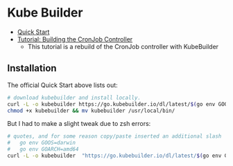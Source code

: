 # Kube Builder

- [Quick Start](https://book.kubebuilder.io/quick-start.html)
- [Tutorial: Building the CronJob Controller](https://book.kubebuilder.io/cronjob-tutorial/cronjob-tutorial.html)
  - This tutorial is a rebuild of the CronJob controller with KubeBuilder


## Installation

The official Quick Start above lists out:

```bash
# download kubebuilder and install locally.
curl -L -o kubebuilder https://go.kubebuilder.io/dl/latest/$(go env GOOS)/$(go env GOARCH)
chmod +x kubebuilder && mv kubebuilder /usr/local/bin/
```
But I had to make a slight tweak due to zsh errors:

```bash
# quotes, and for some reason copy/paste inserted an additional slash
#   go env GOOS=darwin
#   go env GOARCH=amd64
curl -L -o kubebuilder  "https://go.kubebuilder.io/dl/latest/$(go env GOOS)/$(go env GOARCH)"
```
